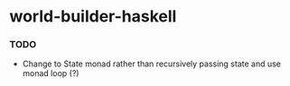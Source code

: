 # world-builder-haskell

### TODO

* Change to State monad rather than recursively passing state and use monad loop (?)
